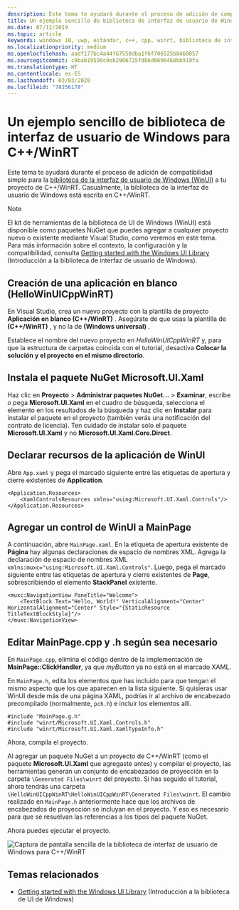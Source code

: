 ```yaml
---
description: Este tema te ayudará durante el proceso de adición de compatibilidad simple con WinUI en un proyecto de C++/WinRT.
title: Un ejemplo sencillo de biblioteca de interfaz de usuario de Windows para C++/WinRT
ms.date: 07/12/2019
ms.topic: article
keywords: windows 10, uwp, estándar, c++, cpp, winrt, biblioteca de interfaz de usuario de Windows, WinUI
ms.localizationpriority: medium
ms.openlocfilehash: aadf177bc4a44f67550dba1f6f706525b8460857
ms.sourcegitcommit: c9bab19599c0eb2906725fd86d0696468bb919fa
ms.translationtype: HT
ms.contentlocale: es-ES
ms.lasthandoff: 03/03/2020
ms.locfileid: "78256178"
---
```

# <a name="a-simple-cwinrt-windows-ui-library-example"></a>Un ejemplo sencillo de biblioteca de interfaz de usuario de Windows para C++/WinRT

Este tema te ayudará durante el proceso de adición de compatibilidad simple para la [biblioteca de la interfaz de usuario de Windows (WinUI)](https://github.com/Microsoft/microsoft-ui-xaml) a tu proyecto de C++/WinRT. Casualmente, la biblioteca de la interfaz de usuario de Windows está escrita en C++/WinRT.

> [!NOTE]
> El kit de herramientas de la biblioteca de UI de Windows (WinUI) está disponible como paquetes NuGet que puedes agregar a cualquier proyecto nuevo o existente mediante Visual Studio, como veremos en este tema. Para más información sobre el contexto, la configuración y la compatibilidad, consulta [Getting started with the Windows UI Library](/uwp/toolkits/winui/getting-started) (Introducción a la biblioteca de interfaz de usuario de Windows).

## <a name="create-a-blank-app-hellowinuicppwinrt"></a>Creación de una aplicación en blanco (HelloWinUICppWinRT)

En Visual Studio, crea un nuevo proyecto con la plantilla de proyecto **Aplicación en blanco (C++/WinRT)** . Asegúrate de que usas la plantilla de **(C++/WinRT)** , y no la de **(Windows universal)** .

Establece el nombre del nuevo proyecto en *HelloWinUICppWinRT* y, para que la estructura de carpetas coincida con el tutorial, desactiva **Colocar la solución y el proyecto en el mismo directorio**.

## <a name="install-the-microsoftuixaml-nuget-package"></a>Instala el paquete NuGet Microsoft.UI.Xaml

Haz clic en **Proyecto** \> **Administrar paquetes NuGet...** \> **Examinar**, escribe o pega **Microsoft.UI.Xaml** en el cuadro de búsqueda, selecciona el elemento en los resultados de la búsqueda y haz clic en **Instalar** para instalar el paquete en el proyecto (también verás una notificación del contrato de licencia). Ten cuidado de instalar solo el paquete **Microsoft.UI.Xaml** y no **Microsoft.UI.Xaml.Core.Direct**.

## <a name="declare-winui-application-resources"></a>Declarar recursos de la aplicación de WinUI

Abre `App.xaml` y pega el marcado siguiente entre las etiquetas de apertura y cierre existentes de **Application**.

```xaml
<Application.Resources>
    <XamlControlsResources xmlns="using:Microsoft.UI.Xaml.Controls"/>
</Application.Resources>
```

## <a name="add-a-winui-control-to-mainpage"></a>Agregar un control de WinUI a MainPage

A continuación, abre `MainPage.xaml`. En la etiqueta de apertura existente de **Página** hay algunas declaraciones de espacio de nombres XML. Agrega la declaración de espacio de nombres XML `xmlns:muxc="using:Microsoft.UI.Xaml.Controls"`. Luego, pega el marcado siguiente entre las etiquetas de apertura y cierre existentes de **Page**, sobrescribiendo el elemento **StackPanel** existente.

```xaml
<muxc:NavigationView PaneTitle="Welcome">
    <TextBlock Text="Hello, World!" VerticalAlignment="Center" HorizontalAlignment="Center" Style="{StaticResource TitleTextBlockStyle}"/>
</muxc:NavigationView>
```

## <a name="edit-mainpagecpp-and-h-as-necessary"></a>Editar MainPage.cpp y .h según sea necesario

En `MainPage.cpp`, elimina el código dentro de la implementación de **MainPage::ClickHandler**, ya que *myButton* ya no está en el marcado XAML.

En `MainPage.h`, edita los elementos que has incluido para que tengan el mismo aspecto que los que aparecen en la lista siguiente. Si quisieras usar WinUI desde más de una página XAML, podrías ir al archivo de encabezado precompilado (normalmente, `pch.h`) e incluir los elementos allí.

```cppwinrt
#include "MainPage.g.h"
#include "winrt/Microsoft.UI.Xaml.Controls.h"
#include "winrt/Microsoft.UI.Xaml.XamlTypeInfo.h"
```

Ahora, compila el proyecto.

Al agregar un paquete NuGet a un proyecto de C++/WinRT (como el paquete **Microsoft.UI.Xaml** que agregaste antes) y compilar el proyecto, las herramientas generan un conjunto de encabezados de proyección en la carpeta `\Generated Files\winrt` del proyecto. Si has seguido el tutorial, ahora tendrás una carpeta `\HelloWinUICppWinRT\HelloWinUICppWinRT\Generated Files\winrt`. El cambio realizado en `MainPage.h` anteriormente hace que los archivos de encabezados de proyección se incluyan en el proyecto. Y eso es necesario para que se resuelvan las referencias a los tipos del paquete NuGet.

Ahora puedes ejecutar el proyecto.

![Captura de pantalla sencilla de la biblioteca de interfaz de usuario de Windows para C++/WinRT](images/winui.png)

## <a name="related-topics"></a>Temas relacionados
* [Getting started with the Windows UI Library](/uwp/toolkits/winui/getting-started) (Introducción a la biblioteca de UI de Windows)